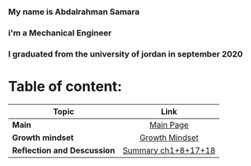 ### My name is Abdalrahman Samara
### i'm a Mechanical Engineer
### I graduated from the university of jordan in september 2020
# Table of content:

| Topic   |      Link      |
|----------|:-------------:|
| **Main** | [Main Page](https://abdalrahmansamara.github.io/reading-notes/) |
| **Growth mindset** |    [Growth Mindset](https://abdalrahmansamara.github.io/reading-notes/mindset)   |
 **Reflection and Descussion** | [Summary ch1+8+17+18](Reflection_and_Discussion.md)
